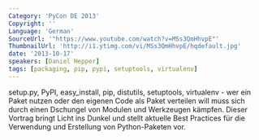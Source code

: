 ```yaml
---
Category: 'PyCon DE 2013'
Copyright: ''
Language: 'German'
SourceUrl: '"https://www.youtube.com/watch?v=MSs3QmHhvpE"'
ThumbnailUrl: 'http://i1.ytimg.com/vi/MSs3QmHhvpE/hqdefault.jpg'
date: '2013-10-17'
speakers: [Daniel Hepper]
tags: [packaging, pip, pypi, setuptools, virtualenv]
---
```

setup.py, PyPI, easy_install, pip, distutils, setuptools, virtualenv - wer ein Paket nutzen oder den eigenen Code als Paket verteilen will muss sich durch einen Dschungel von Modulen und Werkzeugen kämpfen. Dieser Vortrag bringt Licht ins Dunkel und stellt aktuelle Best Practices für die Verwendung und Erstellung von Python-Paketen vor.